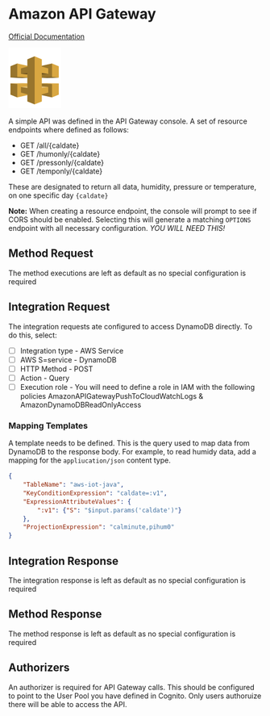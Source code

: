 # Amazon API Gateway

[Official Documentation](https://aws.amazon.com/api-gateway/)

<img src="../images/gateway.png">

A simple API was defined in the API Gateway console.  A set of resource endpoints where defined as follows:

* GET  /all/{caldate}
* GET /humonly/{caldate}
* GET /pressonly/{caldate}
* GET /temponly/{caldate}

These are designated to return all data, humidity, pressure or temperature, on one specific day `{caldate}`

**Note:** When creating a resource endpoint, the console will prompt to see if CORS should be enabled.  Selecting this 
will generate a matching `OPTIONS` endpoint with all necessary configuration. *YOU WILL NEED THIS!*

## Method Request

The method executions are left as default as no special configuration is required

## Integration Request

The integration requests ate configured to access DynamoDB directly.  To do this, select:

- [ ] Integration type - AWS Service
- [ ] AWS S=service - DynamoDB
- [ ] HTTP Method - POST
- [ ] Action - Query
- [ ] Execution role - You will need to define a role in IAM with the following policies AmazonAPIGatewayPushToCloudWatchLogs & AmazonDynamoDBReadOnlyAccess

### Mapping Templates

A template needs to be defined.  This is the query used to map data from DynamoDB to the response body.  For example, to read humidy data, add a mapping for the `appliucation/json` 
content type.

```json
{
    "TableName": "aws-iot-java",
    "KeyConditionExpression": "caldate=:v1",
    "ExpressionAttributeValues": {
        ":v1": {"S": "$input.params('caldate')"}
    },
    "ProjectionExpression": "calminute,pihum0"
}
```

## Integration Response

The integration response is left as default as no special configuration is required

## Method Response

The method response is left as default as no special configuration is required

## Authorizers

An authorizer is required for API Gateway calls.  This should be configured to point to the User Pool you have defined in Cognito. Only users authoruize there 
will be able to access the API.

